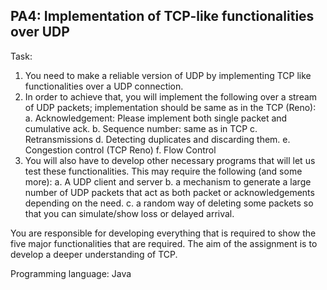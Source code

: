 ## PA4: Implementation of TCP-like functionalities over UDP
Task:
1. You need to make a reliable version of UDP by implementing TCP like functionalities over a UDP connection. 
2. In order to achieve that, you will implement the following over a stream of UDP packets; implementation should be same as in the TCP (Reno):
	a. Acknowledgement: Please implement both single packet and cumulative ack.
	b. Sequence number: same as in TCP
	c. Retransmissions 
	d. Detecting duplicates and discarding them.
	e. Congestion control (TCP Reno)
	f. Flow Control
3. You will also have to develop other necessary programs that will let us test these functionalities. This may require the following (and some more):
	a. A UDP client and server
	b. a mechanism to generate a large number of UDP packets that act as both packet or acknowledgements depending on the need.
	c. a random way of deleting some packets so that you can simulate/show loss or delayed arrival. 

You are responsible for developing everything that is required to show the five major functionalities that are required. The aim of the assignment is to develop a deeper understanding of TCP.

Programming language: Java